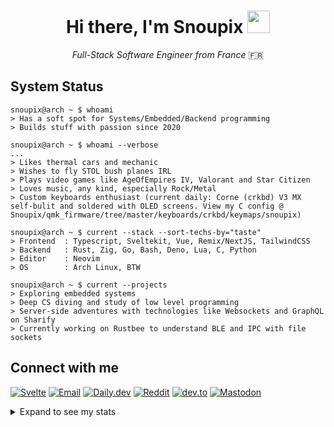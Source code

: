 <div align="center">
 <h1>
   Hi there, I'm Snoupix
   <img src="https://rustacean.net/assets/rustacean-flat-happy.svg" width="36">
 </h1>

  <p><i>Full-Stack Software Engineer from France</i> 🇫🇷</p>
</div>

## System Status
```console
snoupix@arch ~ $ whoami
> Has a soft spot for Systems/Embedded/Backend programming
> Builds stuff with passion since 2020

snoupix@arch ~ $ whoami --verbose
...
> Likes thermal cars and mechanic
> Wishes to fly STOL bush planes IRL
> Plays video games like AgeOfEmpires IV, Valorant and Star Citizen
> Loves music, any kind, especially Rock/Metal
> Custom keyboards enthusiast (current daily: Corne (crkbd) V3 MX self-bulit and soldered with OLED screens. View my C config @ Snoupix/qmk_firmware/tree/master/keyboards/crkbd/keymaps/snoupix)

snoupix@arch ~ $ current --stack --sort-techs-by="taste"
> Frontend  : Typescript, Sveltekit, Vue, Remix/NextJS, TailwindCSS
> Backend   : Rust, Zig, Go, Bash, Deno, Lua, C, Python
> Editor    : Neovim
> OS        : Arch Linux, BTW

snoupix@arch ~ $ current --projects
> Exploring embedded systems
> Deep CS diving and study of low level programming
> Server-side adventures with technologies like Websockets and GraphQL on Sharify
> Currently working on Rustbee to understand BLE and IPC with file sockets
```

## Connect with me
[![Svelte](https://img.shields.io/badge/Portfolio-black?style=for-the-badge&logo=svelte)](https://snoupix.dev)
[![Email](https://img.shields.io/badge/Email%20me-black?style=for-the-badge&logo=protonmail)](mailto:snoupix.pro@proton.me)
[![Daily.dev](https://img.shields.io/badge/Daily.dev-black?style=for-the-badge&logo=dailydotdev)](https://app.daily.dev/snoupix)
[![Reddit](https://img.shields.io/badge/Reddit-black?style=for-the-badge&logo=reddit)](https://www.reddit.com/user/Snoupix/)
[![dev.to](https://img.shields.io/badge/dev.to-black?style=for-the-badge&logo=devdotto)](https://dev.to/snoupix)
[![Mastodon](https://img.shields.io/badge/mastodon-black?style=for-the-badge&logo=mastodon)](https://mastodon.social/@snoupix)

<details>
  <summary>Expand to see my stats</summary>
  </br>
  
  <img src="https://snoupix.dev:9000/?username=Snoupix&show_icons=true&count_private=true&include_all_commits=true&theme=aura&rank_icon=github" alt="Snoupix's private & public GitHub stats" />
  <img width="30%" src="https://snoupix.dev:9000/top-langs/?username=Snoupix&exclude_repo=lifeinvader,qmk_firmware&hide=php,html,css,lua,javascript,vue,qml&layout=compact&theme=aura" alt="Top Langs" />
  <br clear="both">

  <a target="_blank" href="https://app.daily.dev/snoupix"><img src="https://api.daily.dev/devcards/v2/AbIhwo0XOdNUVjjEu6sag.png?type=default&r=lbd" width="320" alt="Snoupix's Dev Card"/></a>
</details>
